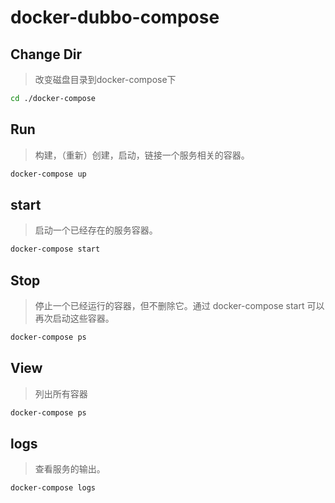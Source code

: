 # docker-dubbo-compose

## Change Dir
> 改变磁盘目录到docker-compose下

``` bash
cd ./docker-compose
```

## Run
> 构建，（重新）创建，启动，链接一个服务相关的容器。

``` bash
docker-compose up
```
## start
> 启动一个已经存在的服务容器。

``` bash
docker-compose start
```
## Stop
>停止一个已经运行的容器，但不删除它。通过 docker-compose start 可以再次启动这些容器。

``` bash
docker-compose ps
```

## View
>列出所有容器

``` bash
docker-compose ps
```

## logs
>查看服务的输出。

``` bash
docker-compose logs
```